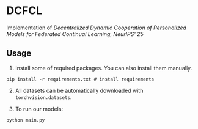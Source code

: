 # DCFCL

 Implementation of *Decentralized Dynamic Cooperation of Personalized Models for Federated Continual Learning, NeurIPS' 25*



## Usage

1. Install some of required packages. You can also install them manually.

```
pip install -r requirements.txt # install requirements
```

2. All datasets can be automatically downloaded with ```torchvision.datasets```.

3. To run our models:

```
python main.py
```
